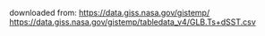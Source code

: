 downloaded from:
https://data.giss.nasa.gov/gistemp/
https://data.giss.nasa.gov/gistemp/tabledata_v4/GLB.Ts+dSST.csv